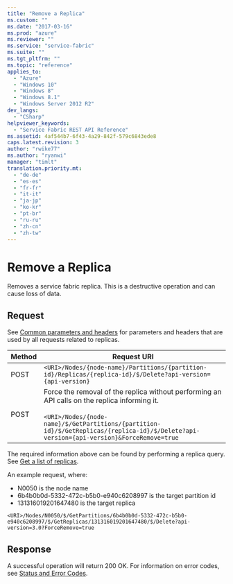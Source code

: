 ```yaml
---
title: "Remove a Replica"
ms.custom: ""
ms.date: "2017-03-16"
ms.prod: "azure"
ms.reviewer: ""
ms.service: "service-fabric"
ms.suite: ""
ms.tgt_pltfrm: ""
ms.topic: "reference"
applies_to: 
  - "Azure"
  - "Windows 10"
  - "Windows 8"
  - "Windows 8.1"
  - "Windows Server 2012 R2"
dev_langs: 
  - "CSharp"
helpviewer_keywords: 
  - "Service Fabric REST API Reference"
ms.assetid: 4af544b7-6f43-4a29-842f-579c6843ede8
caps.latest.revision: 3
author: "rwike77"
ms.author: "ryanwi"
manager: "timlt"
translation.priority.mt: 
  - "de-de"
  - "es-es"
  - "fr-fr"
  - "it-it"
  - "ja-jp"
  - "ko-kr"
  - "pt-br"
  - "ru-ru"
  - "zh-cn"
  - "zh-tw"
---
```

# Remove a Replica
Removes a service fabric replica. This is a destructive operation and can cause loss of data.  
  
## Request  
 See [Common parameters and headers](replica.md#bk_common) for parameters and headers that are used by all requests related to replicas.  
  
|Method|Request URI|  
|------------|-----------------|  
|POST|`<URI>/Nodes/{node-name}/Partitions/{partition-id}/Replicas/{replica-id}/$/Delete?api-version={api-version}`|  
|POST|Force the removal of the replica without performing an API calls on the replica informing it.<br /><br /> `<URI>/Nodes/{node-name}/$/GetPartitions/{partition-id}/$/GetReplicas/{replica-id}/$/Delete?api-version={api-version}&ForceRemove=true`|  
  
The required information above can be found by performing a replica query.  See [Get a list of replicas](get-a-list-of-replicas.md).

An example request, where:
-	N0050 is the node name
-	6b4b0b0d-5332-472c-b5b0-e940c6208997 is the target partition id
-	131316019201647480 is the target replica

```
<URI>/Nodes/N0050/$/GetPartitions/6b4b0b0d-5332-472c-b5b0-e940c6208997/$/GetReplicas/131316019201647480/$/Delete?api-version=3.0?ForceRemove=true
```

## Response  
 A successful operation will return 200 OK. For information on error codes, see [Status and Error Codes](status-and-error-codes1.md).